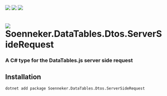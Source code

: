 ﻿[![](https://img.shields.io/nuget/v/soenneker.datatables.dtos.serversiderequest.svg?style=for-the-badge)](https://www.nuget.org/packages/soenneker.datatables.dtos.serversiderequest/)
[![](https://img.shields.io/github/actions/workflow/status/soenneker/soenneker.datatables.dtos.serversiderequest/publish-package.yml?style=for-the-badge)](https://github.com/soenneker/soenneker.datatables.dtos.serversiderequest/actions/workflows/publish-package.yml)
[![](https://img.shields.io/nuget/dt/soenneker.datatables.dtos.serversiderequest.svg?style=for-the-badge)](https://www.nuget.org/packages/soenneker.datatables.dtos.serversiderequest/)

# ![](https://user-images.githubusercontent.com/4441470/224455560-91ed3ee7-f510-4041-a8d2-3fc093025112.png) Soenneker.DataTables.Dtos.ServerSideRequest
### A C# type for the DataTables.js server side request

## Installation

```
dotnet add package Soenneker.DataTables.Dtos.ServerSideRequest
```
